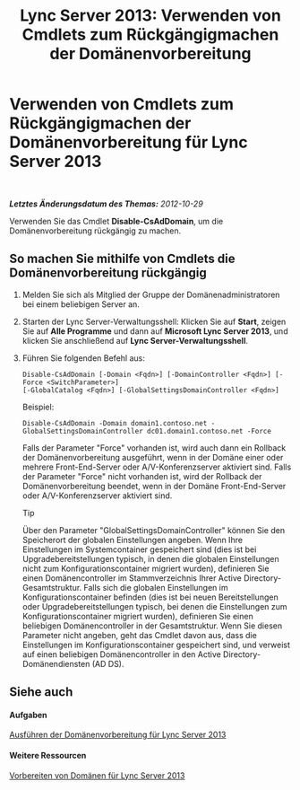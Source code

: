 ﻿---
title: 'Lync Server 2013: Verwenden von Cmdlets zum Rückgängigmachen der Domänenvorbereitung'
TOCTitle: Verwenden von Cmdlets zum Rückgängigmachen der Domänenvorbereitung
ms:assetid: 014dba5d-fcb3-44c9-9d63-ae0755276dac
ms:mtpsurl: https://technet.microsoft.com/de-de/library/Gg398071(v=OCS.15)
ms:contentKeyID: 49292981
ms.date: 05/19/2016
mtps_version: v=OCS.15
ms.translationtype: HT
---

# Verwenden von Cmdlets zum Rückgängigmachen der Domänenvorbereitung für Lync Server 2013

 

_**Letztes Änderungsdatum des Themas:** 2012-10-29_

Verwenden Sie das Cmdlet **Disable-CsAdDomain**, um die Domänenvorbereitung rückgängig zu machen.

## So machen Sie mithilfe von Cmdlets die Domänenvorbereitung rückgängig

1.  Melden Sie sich als Mitglied der Gruppe der Domänenadministratoren bei einem beliebigen Server an.

2.  Starten der Lync Server-Verwaltungsshell: Klicken Sie auf **Start**, zeigen Sie auf **Alle Programme** und dann auf **Microsoft Lync Server 2013**, und klicken Sie anschließend auf **Lync Server-Verwaltungsshell**.

3.  Führen Sie folgenden Befehl aus:
    
        Disable-CsAdDomain [-Domain <Fqdn>] [-DomainController <Fqdn>] [-Force <SwitchParameter>] 
        [-GlobalCatalog <Fqdn>] [-GlobalSettingsDomainController <Fqdn>] 
    
    Beispiel:
    
        Disable-CsAdDomain -Domain domain1.contoso.net -GlobalSettingsDomainController dc01.domain1.contoso.net -Force
    
    Falls der Parameter "Force" vorhanden ist, wird auch dann ein Rollback der Domänenvorbereitung ausgeführt, wenn in der Domäne einer oder mehrere Front-End-Server oder A/V-Konferenzserver aktiviert sind. Falls der Parameter "Force" nicht vorhanden ist, wird der Rollback der Domänenvorbereitung beendet, wenn in der Domäne Front-End-Server oder A/V-Konferenzserver aktiviert sind.
    

    > [!TIP]
    > Über den Parameter "GlobalSettingsDomainController" können Sie den Speicherort der globalen Einstellungen angeben. Wenn Ihre Einstellungen im Systemcontainer gespeichert sind (dies ist bei Upgradebereitstellungen typisch, in denen die globalen Einstellungen nicht zum Konfigurationscontainer migriert wurden), definieren Sie einen Domänencontroller im Stammverzeichnis Ihrer Active Directory-Gesamtstruktur. Falls sich die globalen Einstellungen im Konfigurationscontainer befinden (dies ist bei neuen Bereitstellungen oder Upgradebereitstellungen typisch, bei denen die Einstellungen zum Konfigurationscontainer migriert wurden), definieren Sie einen beliebigen Domänencontroller in der Gesamtstruktur. Wenn Sie diesen Parameter nicht angeben, geht das Cmdlet davon aus, dass die Einstellungen im Konfigurationscontainer gespeichert sind, und verweist auf einen beliebigen Domänencontroller in den Active Directory-Domänendiensten (AD&nbsp;DS).



## Siehe auch

#### Aufgaben

[Ausführen der Domänenvorbereitung für Lync Server 2013](lync-server-2013-running-domain-preparation.md)  

#### Weitere Ressourcen

[Vorbereiten von Domänen für Lync Server 2013](lync-server-2013-preparing-domains.md)

